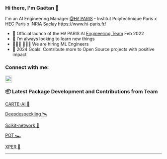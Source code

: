 ### Hi there, I'm Gaëtan 👋 

I'm an AI Engineering Manager [@Hi! PARIS][hi-paris] - Institut Polytechnique Paris x HEC Paris x INRIA Saclay
https://www.hi-paris.fr/


- 🚀 Official launch of the Hi! PARIS AI [Engineering Team][engineering-team] Feb 2022
- 🌱 I’m always looking to learn new things
- 👨🏼‍💻 👩🏼‍💻 We are hiring ML Engineers
- 🥅 2024 Goals: Contribute more to Open Source projects with positive impact


### Connect with me:

[<img align="left" alt="Linkedin" width="22px" src="https://cdn.jsdelivr.net/npm/simple-icons@v3/icons/linkedin.svg" />][linkedin]

<br />



###  📦 Latest Package Development and Contributions from Team

<!-- Package:START -->
[CARTE-AI 💬](https://github.com/soda-inria/carte)

[Deepdespeckling 🛰️](https://github.com/hi-paris/deepdespeckling)

[Scikit-network 🛜](https://github.com/sknetwork-team/scikit-network)

[POT 🏎️](https://github.com/PythonOT/POT)

[XPER 🔮](https://github.com/hi-paris/XPER)

<!-- Package:END -->


---


[engineering-team]: https://engineeringteam.hi-paris.fr/
[hi-paris]: https://www.hi-paris.fr/
[medium]: https://gaetan-brison.medium.com/
[linkedin]: https://www.linkedin.com/in/gaetan-brison/
[georgiatech]: https://www.gatech.edu/
[edhec]: https://www.edhec.edu/en
[mitx]: https://micromasters.mit.edu/
[lewagon]: https://www.lewagon.com/

